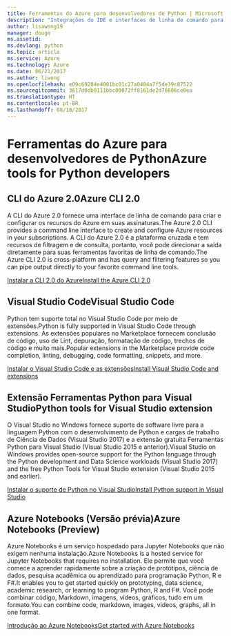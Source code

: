 ```yaml
---
title: Ferramentas do Azure para desenvolvedores de Python | Microsoft Docs
description: "Integrações do IDE e interfaces de linha de comando para desenvolvedores de Python trabalhando no Azure."
author: lisawong19
manager: douge
ms.assetid: 
ms.devlang: python
ms.topic: article
ms.service: Azure
ms.technology: Azure
ms.date: 06/21/2017
ms.author: liwong
ms.openlocfilehash: e09c69284e4001bc01c27a0404a7f5de39c87522
ms.sourcegitcommit: 3617d0db0111bbc00072ff8161de2d76606ce0ea
ms.translationtype: HT
ms.contentlocale: pt-BR
ms.lasthandoff: 08/18/2017
---
```

# <a name="azure-tools-for-python-developers"></a><span data-ttu-id="8e439-103">Ferramentas do Azure para desenvolvedores de Python</span><span class="sxs-lookup"><span data-stu-id="8e439-103">Azure tools for Python developers</span></span>

## <a name="azure-cli-20"></a><span data-ttu-id="8e439-104">CLI do Azure 2.0</span><span class="sxs-lookup"><span data-stu-id="8e439-104">Azure CLI 2.0</span></span>

<span data-ttu-id="8e439-105">A CLI do Azure 2.0 fornece uma interface de linha de comando para criar e configurar os recursos do Azure em suas assinaturas.</span><span class="sxs-lookup"><span data-stu-id="8e439-105">The Azure 2.0 CLI provides a command line interface to create and configure Azure resources in your subscriptions.</span></span> <span data-ttu-id="8e439-106">A CLI do Azure 2.0 é a plataforma cruzada e tem recursos de filtragem e de consulta, portanto, você pode direcionar a saída diretamente para suas ferramentas favoritas de linha de comando.</span><span class="sxs-lookup"><span data-stu-id="8e439-106">The Azure CLI 2.0 is cross-platform and has query and filtering features so you can pipe output directly to your favorite command line tools.</span></span> 

[<span data-ttu-id="8e439-107">Instalar a CLI 2.0 do Azure</span><span class="sxs-lookup"><span data-stu-id="8e439-107">Install the Azure CLI 2.0</span></span>](https://docs.microsoft.com/cli/azure/install-azure-cli)

## <a name="visual-studio-code"></a><span data-ttu-id="8e439-108">Visual Studio Code</span><span class="sxs-lookup"><span data-stu-id="8e439-108">Visual Studio Code</span></span>
<span data-ttu-id="8e439-109">Python tem suporte total no Visual Studio Code por meio de extensões.</span><span class="sxs-lookup"><span data-stu-id="8e439-109">Python is fully supported in Visual Studio Code through extensions.</span></span> <span data-ttu-id="8e439-110">As extensões populares no Marketplace fornecem conclusão de código, uso de Lint, depuração, formatação de código, trechos de código e muito mais.</span><span class="sxs-lookup"><span data-stu-id="8e439-110">Popular extensions in the Marketplace provide code completion, linting, debugging, code formatting, snippets, and more.</span></span>

[<span data-ttu-id="8e439-111">Instalar o Visual Studio Code e as extensões</span><span class="sxs-lookup"><span data-stu-id="8e439-111">Install Visual Studio Code and extensions</span></span>](https://code.visualstudio.com/docs/languages/python)

## <a name="python-tools-for-visual-studio-extension"></a><span data-ttu-id="8e439-112">Extensão Ferramentas Python para Visual Studio</span><span class="sxs-lookup"><span data-stu-id="8e439-112">Python tools for Visual Studio extension</span></span>
<span data-ttu-id="8e439-113">O Visual Studio no Windows fornece suporte de software livre para a linguagem Python com o desenvolvimento de Python e cargas de trabalho de Ciência de Dados (Visual Studio 2017) e a extensão gratuita Ferramentas Python para Visual Studio (Visual Studio 2015 e anterior).</span><span class="sxs-lookup"><span data-stu-id="8e439-113">Visual Studio on Windows provides open-source support for the Python language through the Python development and Data Science workloads (Visual Studio 2017) and the free Python Tools for Visual Studio extension (Visual Studio 2015 and earlier).</span></span> 

[<span data-ttu-id="8e439-114">Instalar o suporte de Python no Visual Studio</span><span class="sxs-lookup"><span data-stu-id="8e439-114">Install Python support in Visual Studio</span></span>](https://docs.microsoft.com/visualstudio/python/installation)

## <a name="azure-notebooks-preview"></a><span data-ttu-id="8e439-115">Azure Notebooks (Versão prévia)</span><span class="sxs-lookup"><span data-stu-id="8e439-115">Azure Notebooks (Preview)</span></span>
<span data-ttu-id="8e439-116">Azure Notebooks é um serviço hospedado para Jupyter Notebooks que não exigem nenhuma instalação.</span><span class="sxs-lookup"><span data-stu-id="8e439-116">Azure Notebooks is a hosted service for Jupyter Notebooks that requires no installation.</span></span> <span data-ttu-id="8e439-117">Ele permite que você comece a aprender rapidamente sobre a criação de protótipos, ciência de dados, pesquisa acadêmica ou aprendizado para programação Python, R e F#.</span><span class="sxs-lookup"><span data-stu-id="8e439-117">It enables you to get started quickly on prototyping, data science, academic research, or learning to program Python, R and F#.</span></span> <span data-ttu-id="8e439-118">Você pode combinar código, Markdown, imagens, vídeos, gráficos, tudo em um formato.</span><span class="sxs-lookup"><span data-stu-id="8e439-118">You can combine code, markdown, images, videos, graphs, all in one format.</span></span>

[<span data-ttu-id="8e439-119">Introdução ao Azure Notebooks</span><span class="sxs-lookup"><span data-stu-id="8e439-119">Get started with Azure Notebooks</span></span>](https://notebooks.azure.com/)
